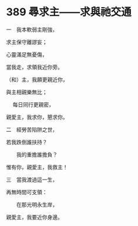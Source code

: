 # 389 尋求主——求與祂交通

一　我本軟弱主剛強，

求主保守離謬妄；

心靈滿足無憂傷，

當我走，求領我近你旁。

（和）主，我願更親近你，

與主相親樂無比；

　 每日同行更親密，

親愛主，我求你，懇求你。

二　經勞苦陷阱之世，

若我跌倒誰扶持？

　　我的重擔誰擔負？

惟有你，親愛主，我救主！

三　當我渡過這一生，

再無時間可支領：

　　在那光明永生岸，

親愛主，我要近你身邊。

